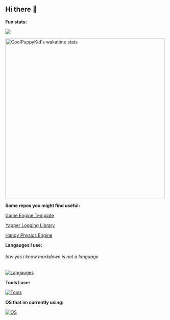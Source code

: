 ## Hi there 👋

**Fun stats:**

[![](https://visitcount.itsvg.in/api?id=CoolPuppyKid&label=Profile%20Views&color=3&icon=0&pretty=true)](https://visitcount.itsvg.in)

  <a href="https://wakatime.com/@CoolPuppyKid">
    <img width=500 src="https://github-readme-stats.vercel.app/api/wakatime?username=CoolPuppyKid&theme=github_dark_dimmed&langs_count=10" alt="CoolPuppyKid's wakatime stats" />
  </a>

**Some repos you might find useful:**

[Game Engine Template](https://github.com/CoolPuppyKid/Game-Engine-Template)

[Yapper Logging Library](https://github.com/CoolPuppyKid/yapper)

[Handy Physics Engine](https://github.com/CoolPuppyKid/Handy-Physics-Engine)

**Langauges I use:**
###### btw yes i know markdown is not a language

[![Langauges](https://skillicons.dev/icons?i=zig,c,cs,cpp,python,md)](https://skillicons.dev)

**Tools I use:**

[![Tools](https://skillicons.dev/icons?i=unity,blender,vscode,neovim,git)](https://skillicons.dev)

**OS that im currently using:**

[![OS](https://skillicons.dev/icons?i=arch,linux)](https://skillicons.dev)
